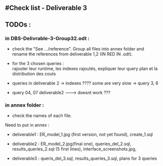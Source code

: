 #Check list - Deliverable 3
----
## TODOs :

### in **DBS-Delivrable-3-Group32.odt** :
* check the "See .../reference". Group all files into annex folder and rename the references from deliverable 1,2 (IN RED IN .odt).

* for the 3 chosen queries : <br>
rajouter leur runtime, les indexes rajoutés, expliquer leur query plan et la distribution des couts

* queries in deliverable 2 -> indexes ???? some are very slow -> query 3, 6
* query 04, 07 deliverable2 ---> doesnt work ???

### in **annex** folder :
* check the names of each file. <br>

Need to put in annex : <br>
* deliverable1 : ER_model_1.jpg (first version, not yet found), create_1.sql

* deliverable2 : ER_model_2.jpg(final one), queries_del_2.sql, results_queries_2.sql (5 first lines), interface_screenshots.jpg,

* deliverable3 : queris_del_3.sql, results_queries_3.sql, plans for 3 queries
